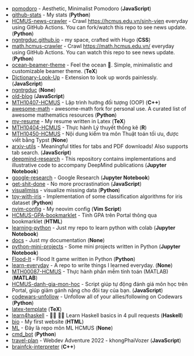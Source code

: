 - [pomodoro](https://github.com/ngntrgduc/pomodoro) - Aesthetic, Minimalist Pomodoro (**JavaScript**)
- [github-stats](https://github.com/ngntrgduc/github-stats) - My stats (**Python**)
- [HCMUS-news-crawler](https://github.com/ngntrgduc/HCMUS-news-crawler) - Crawl https://hcmus.edu.vn/sinh-vien everyday using GitHub Actions. You can fork/watch this repo to see news update. (**Python**)
- [ngntrgduc.github.io](https://github.com/ngntrgduc/ngntrgduc.github.io) - my space, crafted with Hugo (**CSS**)
- [math.hcmus-crawler](https://github.com/ngntrgduc/math.hcmus-crawler) - Crawl https://math.hcmus.edu.vn/ everyday using GitHub Actions. You can watch this repo to see news update. (**Python**)
- [ocean-beamer-theme](https://github.com/ngntrgduc/ocean-beamer-theme) - Feel the ocean 🌊. Simple, minimalistic and customizable beamer theme. (**TeX**)
- [Dictionary-Look-Up](https://github.com/ngntrgduc/Dictionary-Look-Up) - Extension to look up words painlessly. (**JavaScript**)
- [ngntrgduc](https://github.com/ngntrgduc/ngntrgduc) (**None**)
- [old-blog](https://github.com/ngntrgduc/old-blog) (**JavaScript**)
- [MTH10407-HCMUS](https://github.com/ngntrgduc/MTH10407-HCMUS) - Lập trình hướng đối tượng (OOP) (**C++**)
- [awesome-math](https://github.com/ngntrgduc/awesome-math) - awesome-math fork for personal use. A curated list of awesome mathematics resources (**Python**)
- [my-resume](https://github.com/ngntrgduc/my-resume) - My resume written in Latex (**TeX**)
- [MTH10404-HCMUS](https://github.com/ngntrgduc/MTH10404-HCMUS) - Thực hành Lý thuyết thống kê (**R**)
- [MTH10450-HCMUS](https://github.com/ngntrgduc/MTH10450-HCMUS) - Nội dung kiểm tra môn Thuật toán tối ưu, được viết bằng Typst (**None**)
- [arxiv-utils](https://github.com/ngntrgduc/arxiv-utils) - Meaningful titles for tabs and PDF downloads! Also supports tab search. (**JavaScript**)
- [deepmind-research](https://github.com/ngntrgduc/deepmind-research) - This repository contains implementations and illustrative code to accompany DeepMind publications (**Jupyter Notebook**)
- [google-research](https://github.com/ngntrgduc/google-research) - Google Research (**Jupyter Notebook**)
- [get-shit-done](https://github.com/ngntrgduc/get-shit-done) - No more procrastination (**JavaScript**)
- [visualimiss](https://github.com/ngntrgduc/visualimiss) - visualize missing data (**Python**)
- [toy-with-iris](https://github.com/ngntrgduc/toy-with-iris) - Implementation of some classification algorithms for iris dataset (**Python**)
- [nvim-config](https://github.com/ngntrgduc/nvim-config) - My neovim config (**Vim Script**)
- [HCMUS-GPA-bookmarklet](https://github.com/ngntrgduc/HCMUS-GPA-bookmarklet) - Tính GPA trên Portal thông qua bookmarklet (**HTML**)
- [learning-python](https://github.com/ngntrgduc/learning-python) - Just my repo to learn python with colab (**Jupyter Notebook**)
- [docs](https://github.com/ngntrgduc/docs) - Just my documentation (**None**)
- [python-mini-projects](https://github.com/ngntrgduc/python-mini-projects) - Some mini projects written in Python (**Jupyter Notebook**)
- [Flood-It](https://github.com/ngntrgduc/Flood-It) - Flood It game written in Python (**Python**)
- [learn-everyday](https://github.com/ngntrgduc/learn-everyday) - A repo to write things I learned everyday. (**None**)
- [MTH00087-HCMUS](https://github.com/ngntrgduc/MTH00087-HCMUS) - Thực hành phần mềm tính toán (MATLAB) (**MATLAB**)
- [HCMUS-danh-gia-mon-hoc](https://github.com/ngntrgduc/HCMUS-danh-gia-mon-hoc) - Script giúp tự động đánh giá môn học trên Portal, giúp giảm gánh nặng cho đôi tay của bạn. (**JavaScript**)
- [codewars-unfollow](https://github.com/ngntrgduc/codewars-unfollow) - Unfollow all of your allies/following on Codewars (**Python**)
- [latex-template](https://github.com/ngntrgduc/latex-template) (**TeX**)
- [learn4haskell](https://github.com/ngntrgduc/learn4haskell) - 👩‍🏫 👨‍🏫 Learn Haskell basics in 4 pull requests (**Haskell**)
- [bio](https://github.com/ngntrgduc/bio) - My first website (**HTML**)
- [ML](https://github.com/ngntrgduc/ML) - Đây là repo môn ML HCMUS (**None**)
- [cmd_bot](https://github.com/ngntrgduc/cmd_bot) (**Python**)
- [travel-plan](https://github.com/ngntrgduc/travel-plan) - Webdev Adventure 2022 - khongPhaiVozer (**JavaScript**)
- [brainfck-interpreter](https://github.com/ngntrgduc/brainfck-interpreter) (**C++**)
